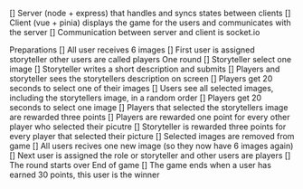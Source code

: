 [] Server (node + express) that handles and syncs states between clients
[] Client (vue + pinia) displays the game for the users and communicates with the server
[] Communication between server and client is socket.io

Preparations
    [] All user receives 6 images
    [] First user is assigned storyteller other users are called players
One round
    [] Storyteller select one image
    [] Storyteller writes a short description and submits
    [] Players and storyteller sees the storytellers description on screen
    [] Players get 20 seconds to select one of their images
    [] Users see all selected images, including the storytellers image, in a random order
    [] Players get 20 seconds to select one image
    [] Players that selected the storytellers image are rewarded three points
    [] Players are rewarded one point for every other player who selected their picutre
    [] Storyteller is rewarded three points for every player that selected their picture
    [] Selected images are removed from game
    [] All users recives one new image (so they now have 6 images again)
    [] Next user is assigned the role or storyteller and other users are players
    [] The round starts over
End of game
    [] The game ends when a user has earned 30 points, this user is the winner